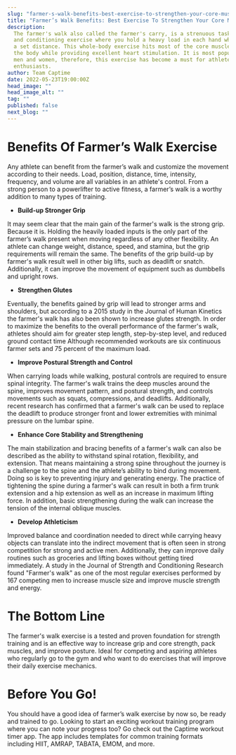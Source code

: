 ```yaml
---
slug: "farmer-s-walk-benefits-best-exercise-to-strengthen-your-core-muscles"
title: "Farmer’s Walk Benefits: Best Exercise To Strengthen Your Core Muscles"
description:
  The farmer's walk also called the farmer's carry, is a strenuous task
  and conditioning exercise where you hold a heavy load in each hand while traveling
  a set distance. This whole-body exercise hits most of the core muscle groups of
  the body while providing excellent heart stimulation. It is most popular among competing
  men and women, therefore, this exercise has become a must for athletes and sports
  enthusiasts.
author: Team Captime
date: 2022-05-23T19:00:00Z
head_image: ""
head_image_alt: ""
tag: ""
published: false
next_blog: ""
---
```


# **Benefits Of Farmer’s Walk Exercise**

Any athlete can benefit from the farmer’s walk and customize the movement according to their needs. Load, position, distance, time, intensity, frequency, and volume are all variables in an athlete's control. From a strong person to a powerlifter to active fitness, a farmer’s walk is a worthy addition to many types of training.

- **Build-up Stronger Grip**

It may seem clear that the main gain of the farmer's walk is the strong grip. Because it is. Holding the heavily loaded inputs is the only part of the farmer’s walk present when moving regardless of any other flexibility. An athlete can change weight, distance, speed, and stamina, but the grip requirements will remain the same. The benefits of the grip build-up by farmer's walk result well in other big lifts, such as deadlift or snatch. Additionally, it can improve the movement of equipment such as dumbbells and upright rows.

- **Strengthen Glutes**

Eventually, the benefits gained by grip will lead to stronger arms and shoulders, but according to a 2015 study in the Journal of Human Kinetics the farmer's walk has also been shown to increase glutes strength. In order to maximize the benefits to the overall performance of the farmer's walk, athletes should aim for greater step length, step-by-step level, and reduced ground contact time Although recommended workouts are six continuous farmer sets and 75 percent of the maximum load.

- **Improve Postural Strength and Control**

When carrying loads while walking, postural controls are required to ensure spinal integrity. The farmer's walk trains the deep muscles around the spine, improves movement pattern, and postural strength, and controls movements such as squats, compressions, and deadlifts. Additionally, recent research has confirmed that a farmer's walk can be used to replace the deadlift to produce stronger front and lower extremities with minimal pressure on the lumbar spine.

- **Enhance Core Stability and Strengthening**

The main stabilization and bracing benefits of a farmer's walk can also be described as the ability to withstand spinal rotation, flexibility, and extension. That means maintaining a strong spine throughout the journey is a challenge to the spine and the athlete’s ability to bind during movement. Doing so is key to preventing injury and generating energy. The practice of tightening the spine during a farmer's walk can result in both a firm trunk extension and a hip extension as well as an increase in maximum lifting force. In addition, basic strengthening during the walk can increase the tension of the internal oblique muscles.

- **Develop Athleticism**

Improved balance and coordination needed to direct while carrying heavy objects can translate into the indirect movement that is often seen in strong competition for strong and active men. Additionally, they can improve daily routines such as groceries and lifting boxes without getting tired immediately. A study in the Journal of Strength and Conditioning Research found "Farmer's walk" as one of the most regular exercises performed by 167 competing men to increase muscle size and improve muscle strength and energy.

# **The Bottom Line**

The farmer's walk exercise is a tested and proven foundation for strength training and is an effective way to increase grip and core strength, pack muscles, and improve posture. Ideal for competing and aspiring athletes who regularly go to the gym and who want to do exercises that will improve their daily exercise mechanics.

# **Before You Go!**

You should have a good idea of farmer’s walk exercise by now so, be ready and trained to go. Looking to start an exciting workout training program where you can note your progress too? Go check out the Captime workout timer app. The app includes templates for common training formats including HIIT, AMRAP, TABATA, EMOM, and more.
